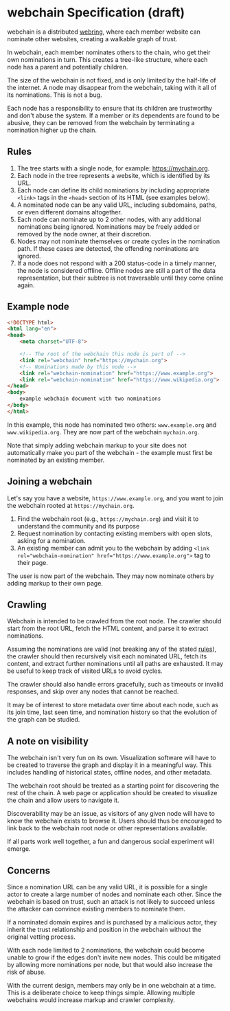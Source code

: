 # webchain Specification (draft)

webchain is a distributed [webring](https://en.wikipedia.org/wiki/Webring),
where each member website can nominate other websites, creating a walkable graph
of trust.

In webchain, each member nominates others to the chain, who get their own
nominations in turn. This creates a tree-like structure, where each node has a
parent and potentially children.

The size of the webchain is not fixed, and is only limited by the half-life of
the internet. A node may disappear from the webchain, taking with it all of its
nominations. This is not a bug.

Each node has a responsibility to ensure that its children are trustworthy and
don't abuse the system. If a member or its dependents are found to be abusive,
they can be removed from the webchain by terminating a nomination higher up the
chain.

## Rules

1. The tree starts with a single node, for example:
   https://mychain.org.
2. Each node in the tree represents a website, which is identified by its URL.
3. Each node can define its child nominations by including appropriate `<link>`
   tags in the `<head>` section of its HTML (see examples below).
4. A nominated node can be any valid URL, including subdomains, paths, or even
	different domains altogether.
5. Each node can nominate up to 2 other nodes, with any additional nominations
   being ignored. Nominations may be freely added or removed by the node owner, at their
   discretion.
7. Nodes may not nominate themselves or create cycles in the nomination path. If
   these cases are detected, the offending nominations are ignored.
8. If a node does not respond with a 200 status-code in a timely manner, the
   node is considered offline. Offline nodes are still a part of the data
   representation, but their subtree is not traversable until they come online
   again.

## Example node

```html
<!DOCTYPE html>
<html lang="en">
<head>
	<meta charset="UTF-8">

	<!-- The root of the webchain this node is part of -->
	<link rel="webchain" href="https://mychain.org">
	<!-- Nominations made by this node -->
	<link rel="webchain-nomination" href="https://www.example.org">
	<link rel="webchain-nomination" href="https://www.wikipedia.org">
</head>
<body>
	example webchain document with two nominations
</body>
</html>
```

In this example, this node has nominated two others: `www.example.org` and
`www.wikipedia.org`. They are now part of the webchain `mychain.org`.

Note that simply adding webchain markup to your site does not automatically make
you part of the webchain - the example must first be nominated by an existing
member.

## Joining a webchain

Let's say you have a website, `https://www.example.org`, and you want to join
the webchain rooted at `https://mychain.org`.

1. Find the webchain root (e.g., `https://mychain.org`) and
	visit it to understand the community and its purpose
2. Request nomination by contacting existing members with open slots, asking
   for a nomination.
3. An existing member can admit you to the webchain by adding
   `<link rel="webchain-nomination" href="https://www.example.org">` tag to
   their page.

The user is now part of the webchain. They may now nominate others by adding
markup to their own page.

## Crawling

Webchain is intended to be crawled from the root node. The crawler should start
from the root URL, fetch the HTML content, and parse it to extract nominations.

Assuming the nominations are valid (not breaking any of the stated
[rules](#rules)), the crawler should then recursively visit each nominated URL,
fetch its content, and extract further nominations until all paths are
exhausted. It may be useful to keep track of visited URLs to avoid cycles.

The crawler should also handle errors gracefully, such as timeouts or invalid
responses, and skip over any nodes that cannot be reached.

It may be of interest to store metadata over time about each node, such as its
join time, last seen time, and nomination history so that the evolution of the
graph can be studied.

## A note on visibility

The webchain isn't very fun on its own. Visualization software will have to be
created to traverse the graph and display it in a meaningful way. This includes
handling of historical states, offline nodes, and other metadata.

The webchain root should be treated as a starting point for discovering the
rest of the chain. A web page or application should be created to visualize the
chain and allow users to navigate it.

Discoverability may be an issue, as visitors of any given node will have to know
the webchain exists to browse it. Users should thus be encouraged to link back
to the webchain root node or other representations available.

If all parts work well together, a fun and dangerous social experiment will
emerge.


## Concerns

Since a nomination URL can be any valid URL, it is possible for a single actor
to create a large number of nodes and nominate each other. Since the webchain is
based on trust, such an attack is not likely to succeed unless the attacker can
convince existing members to nominate them.

If a nominated domain expires and is purchased by a malicious actor, they
inherit the trust relationship and position in the webchain without the original
vetting process.

With each node limited to 2 nominations, the webchain could become unable to
grow if the edges don't invite new nodes. This could be mitigated by allowing
more nominations per node, but that would also increase the risk of abuse.

With the current design, members may only be in one webchain at a time. This is
a deliberate choice to keep things simple. Allowing multiple webchains would
increase markup and crawler complexity.
